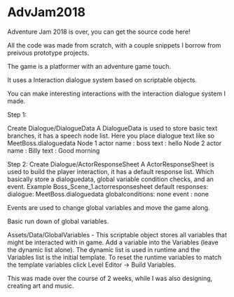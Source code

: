 # AdvJam2018
Adventure Jam 2018 is over, you can get the source code here!

All the code was made from scratch, with a couple snippets I borrow from preivous prototype projects.

The game is a platformer with an adventure game touch.

It uses a Interaction dialogue system based on scriptable objects. 

You can make interesting interactions with the interaction dialogue system I made.

Step 1:

Create Dialogue/DialogueData
  A DialogueData is used to store basic text branches, it has a speech node list. 
  Here you place dialogue text like so
    MeetBoss.dialoguedata
    Node 1
      actor name : boss
      text : hello
    Node 2
      actor name : Billy
      text : Good morning

Step 2: 
Create Dialogue/ActorResponseSheet
   A ActorResponseSheet is used to build the player interaction, it has a default response list.
   Which basically store a dialoguedata, global variable condition checks, and an event.
   Example
   Boss_Scene_1.actorresponsesheet
    default responses:
      dialogue: MeetBoss.dialoguedata
      globalconditions: none
      event : none
    

Events are used to change global variables and move the game along. 

Basic run down of global variables.

Assets/Data/GlobalVariables - This scriptable object stores all variables that might be interacted with in game. Add a variable into the Variables (leave the dynamic list alone).
The dynamic list is used in runtime and the Variables list is the initial template. To reset the runtime variables to match the template variables click
Level Editor -> Build Variables.


This was made over the course of 2 weeks, while I was also designing, creating art and music.

